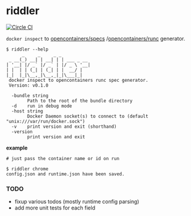 # riddler

[![Circle CI](https://circleci.com/gh/jfrazelle/ridder.svg?style=svg)](https://circleci.com/gh/jfrazelle/ridder)


`docker inspect` to
[opencontainers/specs](https://github.com/opencontainers/specs)
/[opencontainers/runc](https://github.com/opencontainers/runc) generator.

```console
$ riddler --help
      _     _     _ _
 _ __(_) __| | __| | | ___ _ __
| '__| |/ _` |/ _` | |/ _ \ '__|
| |  | | (_| | (_| | |  __/ |
|_|  |_|\__,_|\__,_|_|\___|_|
 docker inspect to opencontainers runc spec generator.
 Version: v0.1.0

  -bundle string
        Path to the root of the bundle directory
  -d    run in debug mode
  -host string
        Docker Daemon socket(s) to connect to (default "unix:///var/run/docker.sock")
  -v    print version and exit (shorthand)
  -version
        print version and exit
```

**example**

```console
# just pass the container name or id on run

$ riddler chrome
config.json and runtime.json have been saved.
```

### TODO

- fixup various todos (mostly runtime config parsing)
- add more unit tests for each field
